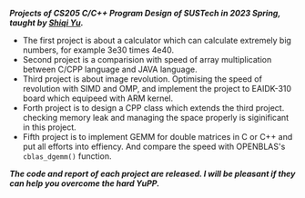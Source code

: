 ***Projects of CS205 C/C++ Program Design of SUSTech in 2023 Spring, taught by [Shiqi Yu](https://github.com/ShiqiYu).***  

- The first project is about a calculator which can calculate extremely big numbers, for example 3e30 times 4e40.
- Second project is a comparision with speed of array multiplication between C/CPP language and JAVA language.
- Third project is about image revolution. Optimising the speed of revolution with SIMD and OMP, and implement the project to EAIDK-310 board which equipeed with ARM kernel.
- Forth project is to design a CPP class which extends the third project. checking memory leak and managing the space properly is siginificant in this project.
- Fifth project is to implement GEMM for double matrices in C or C++ and put all efforts into effiency. And compare the speed with OPENBLAS's `cblas_dgemm()` function.

***The code and report of each project are released. I will be pleasant if they can help you overcome the hard YuPP.***
